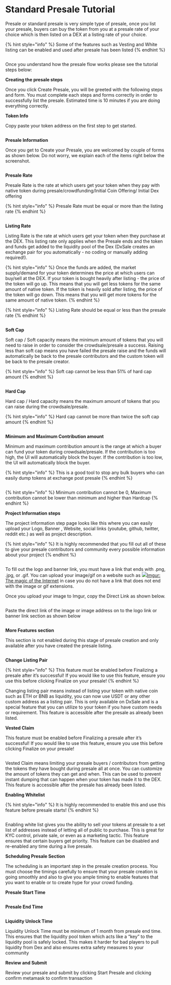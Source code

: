 # Standard Presale Tutorial

Presale or standard presale is very simple type of presale, once you list your presale, buyers can buy the token from you at a presale rate of your choice which is then listed on a DEX at a listing rate of your choice.&#x20;

{% hint style="info" %}
Some of the features such as Vesting and White listing can be enabled and used after presale has been listed
{% endhint %}

<figure><img src="../../.gitbook/assets/image (26).png" alt=""><figcaption></figcaption></figure>

Once you understand how the presale flow works please see the tutorial steps below:

**Creating the presale steps**

Once you click Create Presale, you will be greeted with the following steps and form. You must complete each steps and forms correctly in order to successfully list the presale. Estimated time is 10 minutes if you are doing everything correctly.

**Token Info**

Copy paste your token address on the first step to get started.

<figure><img src="../../.gitbook/assets/image (20) (1).png" alt=""><figcaption></figcaption></figure>

**Presale Information**

Once you get to Create your Presale, you are welcomed by couple of forms as shown below. Do not worry, we explain each of the items right below the screenshot.

<figure><img src="../../.gitbook/assets/image (4).png" alt=""><figcaption></figcaption></figure>

&#x20;

&#x20;

**Presale Rate**

Presale Rate is the rate at which users get your token when they pay with native token during presale/crowdfunding/Initial Coin Offering/ Initial Dex offering



{% hint style="info" %}
Presale Rate must be equal or more than the listing rate
{% endhint %}

<figure><img src="../../.gitbook/assets/image (15).png" alt=""><figcaption></figcaption></figure>

&#x20;

&#x20;

**Listing Rate**

Listing Rate is the rate at which users get your token when they purchase at the DEX. This listing rate only applies when the Presale ends and the token and funds get added to the liquidity pool of the Dex (DxSale creates an exchange pair for you automatically - no coding or manually adding required!).

{% hint style="info" %}
Once the funds are added, the market supply/demand for your token determines the price at which users can buy/sell at the DEX. If your token is bought heavily after listing - the price of the token will go up. This means that you will get less tokens for the same amount of native token. If the token is heavily sold after listing, the price of the token will go down. This means that you will get more tokens for the same amount of native token.&#x20;
{% endhint %}



{% hint style="info" %}
Listing Rate should be equal or less than the presale rate
{% endhint %}

<figure><img src="../../.gitbook/assets/image (9) (3).png" alt=""><figcaption></figcaption></figure>

&#x20;

**Soft Cap**

Soft cap / Soft capacity means the minimum amount of tokens that you will need to raise in order to consider the crowdsale/presale a success. Raising less than soft cap means you have failed the presale raise and the funds will automatically be back to the presale contributors and the custom token will be back to the presale creator.

{% hint style="info" %}
Soft cap cannot be less than 51% of hard cap amount
{% endhint %}

<figure><img src="../../.gitbook/assets/image (60).png" alt=""><figcaption></figcaption></figure>

&#x20;

**Hard Cap**

Hard cap / Hard capacity means the maximum amount of tokens that you can raise during the crowdsale/presale.

{% hint style="info" %}
Hard cap cannot be more than twice the soft cap amount
{% endhint %}

<figure><img src="../../.gitbook/assets/image (8) (1).png" alt=""><figcaption></figcaption></figure>

&#x20;

**Minimum and Maximum Contribution amount**

Minimum and maximum contribution amount is the range at which a buyer can fund your token during crowdsale/presale. If the contribution is too high, the UI will automatically block the buyer. If the contribution is too low, the UI will automatically block the buyer.

{% hint style="info" %}
This is a good tool to stop any bulk buyers who can easily dump tokens at exchange post presale&#x20;
{% endhint %}

<figure><img src="../../.gitbook/assets/image (61) (1).png" alt=""><figcaption></figcaption></figure>

{% hint style="info" %}
Minimum contribution cannot be 0, Maximum contribution cannot be lower than minimum and higher than Hardcap
{% endhint %}



&#x20;

**Project Information steps**

The project information step page looks like this where you can easily upload your Logo, Banner , Website, social links (youtube, github, twitter, reddit etc.) as well as project description.

{% hint style="info" %}
It is highly recommended that you fill out all of these to give your presale contributors and community every possible information about your project
{% endhint %}

<figure><img src="../../.gitbook/assets/image (27).png" alt=""><figcaption></figcaption></figure>

To fill out the logo and banner link, you must have a link that ends with .png, .jpg, or .gif. You can upload your image/gif on a website such as [![](https://s.imgur.com/images/favicon-16x16.png)Imgur: The magic of the Internet](http://imgur.com/) in case you do not have a link that does not end with the image or gif extensions.

Once you upload your image to Imgur, copy the Direct Link as shown below.

<figure><img src="../../.gitbook/assets/image (19).png" alt=""><figcaption></figcaption></figure>

Paste the direct link of the image or image address on to the logo link or banner link section as shown below

<figure><img src="../../.gitbook/assets/image (16).png" alt=""><figcaption></figcaption></figure>

**More Features section**

This section is not enabled during this stage of presale creation and only available after you have created the presale listing.

<figure><img src="../../.gitbook/assets/image (32).png" alt=""><figcaption></figcaption></figure>

**Change Listing Pair**

{% hint style="info" %}
This feature must be enabled before Finalizing a presale after it’s successful! If you would like to use this feature, ensure you use this before clicking Finalize on your presale!
{% endhint %}

Changing listing pair means instead of listing your token with native coin such as ETH or BNB as liquidity, you can now use USDT or any other custom address as a listing pair. This is only available on DxSale and is a special feature that you can utilize to your token if you have custom needs or requirement. This feature is accessible after the presale as already been listed.

&#x20;

**Vested Claim**

This feature must be enabled before Finalizing a presale after it’s successful! If you would like to use this feature, ensure you use this before clicking Finalize on your presale!

<figure><img src="../../.gitbook/assets/image (3) (1).png" alt=""><figcaption></figcaption></figure>

Vested Claim means limiting your presale buyers / contributors from getting the tokens they have bought during presale all at once. You can customize the amount of tokens they can get and when. This can be used to prevent instant dumping that can happen when your token has made it to the DEX. This feature is accessible after the presale has already been listed.

&#x20;

&#x20;

**Enabling Whitelist**

{% hint style="info" %}
It is highly recommended to enable this and use this feature before presale starts!
{% endhint %}

<figure><img src="../../.gitbook/assets/image (39).png" alt=""><figcaption></figcaption></figure>

Enabling white list gives you the ability to sell your tokens at presale to a set list of addresses instead of letting all of public to purchase. This is great for KYC control, private sale, or even as a marketing tactic. This feature ensures that certain buyers get priority. This feature can be disabled and re-enabled any time during a live presale.

&#x20;

&#x20;

**Scheduling Presale Section**

The scheduling is an important step in the presale creation process. You must choose the timings carefully to ensure that your presale creation is going smoothly and also to give you ample timing to enable features that you want to enable or to create hype for your crowd funding.

**Presale Start Time**

<figure><img src="../../.gitbook/assets/image (14) (3).png" alt=""><figcaption></figcaption></figure>

**Presale End Time**

<figure><img src="../../.gitbook/assets/image (7) (1).png" alt=""><figcaption></figcaption></figure>

**Liquidity Unlock Time**

Liquidity Unlock Time must be minimum of 1 month from presale end time. This ensures that the liquidity pool token which acts like a “key” to the liquidity pool is safely locked. This makes it harder for bad players to pull liquidity from Dex and also ensures extra safety measures to your community

&#x20;

**Review and Submit**

Review your presale and submit by clicking Start Presale and clicking confirm metamask to confirm transaction

<figure><img src="../../.gitbook/assets/image (9).png" alt=""><figcaption></figcaption></figure>
